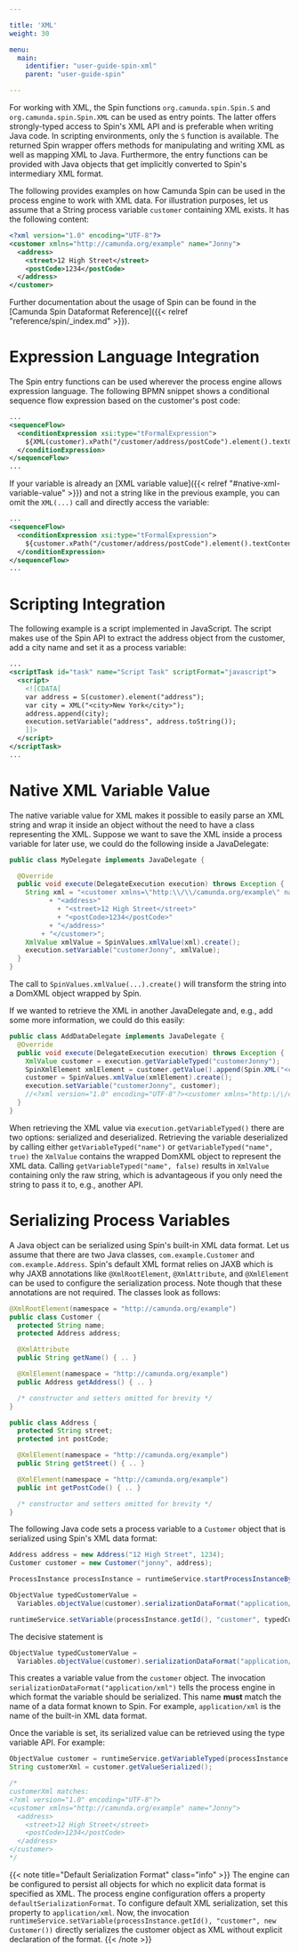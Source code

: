 ```yaml
---

title: 'XML'
weight: 30

menu:
  main:
    identifier: "user-guide-spin-xml"
    parent: "user-guide-spin"

---
```


For working with XML, the Spin functions `org.camunda.spin.Spin.S` and `org.camunda.spin.Spin.XML` can be used as entry points. The latter offers strongly-typed access to Spin's XML API and is preferable when writing Java code. In scripting environments, only the `S` function is available. The returned Spin wrapper offers methods for manipulating and writing XML as well as mapping XML to Java. Furthermore, the entry functions can be provided with Java objects that get implicitly converted to Spin's intermediary XML format.

The following provides examples on how Camunda Spin can be used in the process engine to work with XML data. For illustration purposes, let us assume that a String process variable `customer` containing XML exists. It has the following content:

```xml
<?xml version="1.0" encoding="UTF-8"?>
<customer xmlns="http://camunda.org/example" name="Jonny">
  <address>
    <street>12 High Street</street>
    <postCode>1234</postCode>
  </address>
</customer>
```

Further documentation about the usage of Spin can be found in the [Camunda Spin Dataformat Reference]({{< relref "reference/spin/_index.md" >}}).


# Expression Language Integration

The Spin entry functions can be used wherever the process engine allows expression language. The following BPMN snippet shows a conditional sequence flow expression based on the customer's post code:

```xml
...
<sequenceFlow>
  <conditionExpression xsi:type="tFormalExpression">
    ${XML(customer).xPath("/customer/address/postCode").element().textContent() == "1234"}
  </conditionExpression>
</sequenceFlow>
...
```

If your variable is already an [XML variable value]({{< relref "#native-xml-variable-value" >}}) and not a string like in the previous example, you can omit the `XML(...)` call and directly access the variable:

```xml
...
<sequenceFlow>
  <conditionExpression xsi:type="tFormalExpression">
    ${customer.xPath("/customer/address/postCode").element().textContent() == "1234"}
  </conditionExpression>
</sequenceFlow>
...
```


# Scripting Integration

The following example is a script implemented in JavaScript. The script makes use of the Spin API to extract the address object from the customer, add a city name and set it as a process variable:

```xml
...
<scriptTask id="task" name="Script Task" scriptFormat="javascript">
  <script>
    <![CDATA[
    var address = S(customer).element("address");
    var city = XML("<city>New York</city>");
    address.append(city);
    execution.setVariable("address", address.toString());
    ]]>
  </script>
</scriptTask>
...
```


# Native XML Variable Value

The native variable value for XML makes it possible to easily parse an XML string and wrap it inside an object without the need to have a class representing the XML. Suppose we want to save the XML inside a process variable for later use, we could do the following inside a JavaDelegate:

```java
public class MyDelegate implements JavaDelegate {

  @Override
  public void execute(DelegateExecution execution) throws Exception {
    String xml = "<customer xmlns=\"http:\\/\\/camunda.org/example\" name=\"Jonny\">"
          + "<address>"
            + "<street>12 High Street</street>"
            + "<postCode>1234</postCode>"
          + "</address>"
        + "</customer>";
    XmlValue xmlValue = SpinValues.xmlValue(xml).create();
    execution.setVariable("customerJonny", xmlValue);
  }
}
```

The call to `SpinValues.xmlValue(...).create()` will transform the string into a DomXML object wrapped by Spin.

If we wanted to retrieve the XML in another JavaDelegate and, e.g., add some more information, we could do this easily:

```java
public class AddDataDelegate implements JavaDelegate {
  @Override
  public void execute(DelegateExecution execution) throws Exception {
    XmlValue customer = execution.getVariableTyped("customerJonny");
    SpinXmlElement xmlElement = customer.getValue().append(Spin.XML("<creditLimit>1000.00</creditLimit>"));
    customer = SpinValues.xmlValue(xmlElement).create();
    execution.setVariable("customerJonny", customer);
    //<?xml version="1.0" encoding="UTF-8"?><customer xmlns="http:\/\/camunda.org/example" name="Jonny"><address><street>12 High Street</street><postCode>1234</postCode></address><creditLimit xmlns="">1000.00</creditLimit></customer>
  }
}
```

When retrieving the XML value via `execution.getVariableTyped()` there are two options: serialized and deserialized.
Retrieving the variable deserialized by calling either `getVariableTyped("name")` or `getVariableTyped("name", true)`  the `XmlValue` contains the wrapped DomXML object to represent the XML data. Calling `getVariableTyped("name", false)` results in `XmlValue` containing only the raw string, which is advantageous if you only need the string to pass it to, e.g., another API.


# Serializing Process Variables

A Java object can be serialized using Spin's built-in XML data format. Let us assume that there are two Java classes, `com.example.Customer` and `com.example.Address`. Spin's default XML format relies on JAXB which is why JAXB annotations like `@XmlRootElement`, `@XmlAttribute`, and `@XmlElement` can be used to configure the serialization process. Note though that these annotations are not required. The classes look as follows:

```java
@XmlRootElement(namespace = "http://camunda.org/example")
public class Customer {
  protected String name;
  protected Address address;

  @XmlAttribute
  public String getName() { .. }

  @XmlElement(namespace = "http://camunda.org/example")
  public Address getAddress() { .. }

  /* constructor and setters omitted for brevity */
}

public class Address {
  protected String street;
  protected int postCode;

  @XmlElement(namespace = "http://camunda.org/example")
  public String getStreet() { .. }

  @XmlElement(namespace = "http://camunda.org/example")
  public int getPostCode() { .. }

  /* constructor and setters omitted for brevity */
}
```

The following Java code sets a process variable to a `Customer` object that is serialized using Spin's XML data format:

```java
Address address = new Address("12 High Street", 1234);
Customer customer = new Customer("jonny", address);

ProcessInstance processInstance = runtimeService.startProcessInstanceByKey("aProcess");

ObjectValue typedCustomerValue =
  Variables.objectValue(customer).serializationDataFormat("application/xml").create();

runtimeService.setVariable(processInstance.getId(), "customer", typedCustomerValue);
```

The decisive statement is

```java
ObjectValue typedCustomerValue =
  Variables.objectValue(customer).serializationDataFormat("application/xml").create();
```

This creates a variable value from the `customer` object. The invocation `serializationDataFormat("application/xml")` tells the process engine in which format the variable should be serialized. This name **must** match the name of a data format known to Spin. For example, `application/xml` is the name of the built-in XML data format.

Once the variable is set, its serialized value can be retrieved using the type variable API. For example:

```java
ObjectValue customer = runtimeService.getVariableTyped(processInstance.getId(), "customer");
String customerXml = customer.getValueSerialized();

/*
customerXml matches:
<?xml version="1.0" encoding="UTF-8"?>
<customer xmlns="http://camunda.org/example" name="Jonny">
  <address>
    <street>12 High Street</street>
    <postCode>1234</postCode>
  </address>
</customer>
*/
```

{{< note title="Default Serialization Format" class="info" >}}
  The engine can be configured to persist all objects for which no explicit data format is specified as XML. The process engine configuration offers a property `defaultSerializationFormat`. To configure default XML serialization, set this property to `application/xml`. Now, the invocation `runtimeService.setVariable(processInstance.getId(), "customer", new Customer())` directly serializes the customer object as XML without explicit declaration of the format.
{{< /note >}}
